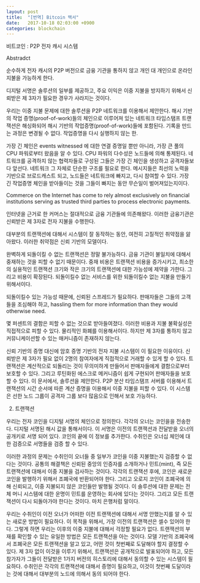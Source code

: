 ```yaml
---
layout: post
title:  "[번역] Bitcoin 백서"
date:   2017-10-18 02:03:00 +0900
categories: blockchain
---
```


비트코인 : P2P 전자 캐시 시스템

Abstradct

순수하게 전자 캐시의 P2P 버전으로 금융 기관을 통하지 않고 개인 대 개인으로 온라인 지불을 가능하게 한다.

디지털 서명은 솔루션의 일부를 제공하고, 주요 이익은 이중 지불을 방지하기 위해서 신뢰받은 제 3자가 필요한 경우가 사라지는 것이다.

우리는 이중 지불 문제에 대한 솔루션을 P2P 네트워크를 이용해서 제안한다.  해시 기반의 작업 증명(proof-of-work)들의 체인으로 이루어져 있는 네트워크 타임스탬프 트랜잭션은 해싱화되어 해시 기반의 작업증명(proof-of-work)들에 포함된다. 기록을 만드는 과정은 변경될 수 없다. 작업증명을 다시 실행하지 않는 한.

가장 긴 체인은 events witnessed 에 대한 연결 증명일 뿐만 아니라, 가장 큰 풀의 CPU 파워로부터 왔음을 알 수 있다.  CPU 파워의 다수성은 노드들에 의해 통제된다.  네트워크를 공격하지 않는 협력자들로 구성된
그들은 가장 긴 체인을 생성하고 공격자들보다 앞선다. 네트워크 그 자체로 단순한 구조를 필요로 한다.  메시지들은 최선의 노력을 기반으로 브로드캐스트 되고, 노드들은 네트워크에 빠지고, 다시 참여할 수 있다. 가장 긴 작업증명 체인을 받아들이는 것을 그들이 빠지는 동안 무슨일이 벌어져있는지이다.

Commerce on the Internet has come to rely almost exclusively on financial institutions serving as trusted third parties to process electronic payments.

인터넷을 근거로 한 커머스는 절대적으로 금융 기관들에 의존해왔다.
이러한 금융기관은 신뢰받은 제 3자로 전자 지불을 수행한다.

대부분의 트랜잭션에 대해서 시스템이 잘 동작하는 동안, 여전히 고질적인 취약점을 앓아왔다.  이러한 취약점은 신뢰 기반의 모델이다.

완벽하게 되돌이킬 수 없는 트랜잭션은 정말 불가능하다. 금융 기관이 불일치에 대해서 중재하는 것을 피할 수 없기 때문이다.  중재 비용은 트랜잭션 비용을 증가시키고, 최소한의 실용적인 트랜잭션 크기와 작은 크기의 트랜잭션에 대한 가능성에 제약을 가한다.  그리고 비용이 확장된다.  되돌이킬수 없는 서비스를 위한 되돌이킬수 없는 지불을 만들기 위해서이다.

되돌이킬수 있는 가능성 때문에, 신뢰된 스프레드가 필요하다.  판매자들은 그들의 고객들을 조심해야 하고, hassling them for more information than they would otherwise need.

몇 퍼센트의 결함은 피할 수 없는 것으로 받아들여졌다.  이러한 비용과 지불 불확실성은 직접적으로 피할 수 있다.  물리적인 화폐를 이용해서이다.
하지만 제 3자를 통하지 않고 커뮤니케이션할 수 있는 매커니즘이 존재하지 않는다.

신뢰 기반의 증명 대신에 암호 증명 기반의 전자 지불 시스템이 이 필요한 이유이다.  신뢰받은 제 3자가 필요 없이 2명의 참여자에게 직접적으로 거래할 수 있게 할 수 있다. 트랜잭션은 계산적으로 되돌리는 것이 무의미하게 만들어서 판매자들에게 결함으로부터 보호할 수 있다.  그리고 루틴화된 에스크로 메커니즘이 쉽게 구현되어 판매자들을 보호할 수 있다. 이 문서에서, 솔루션을 제안한다.  P2P 분산 타임스탬프 서버를 이용해서 트랜잭션의 시간 순서에 따른 계산 증명을 이용해서 이중 지불을 피할 수 있다. 이 시스템은 선한 노드 그룹이 공격자 그룹 보다 많음으로 인해서 보호 가능하다.

2. 트랜잭션

우리는 전자 코인을 디지털 서명의 체인으로 정의한다. 각각의 오너는 코인을을 전송한다.  디지털 서명된 해시 값을 통해서이다.  이 서명은 이전의 트랜잭션과 전달받을 오너의 공개키로 서명 되어 있다. 코인의 끝에 이 정보를 추가한다.  수취인은 오너십 체인에 대한 검증으로 서명들을 검증 할 수 있다.

이러한 과정의 문제는 수취인이 오너들 중 일부가 코인을 이중 지불했는지 검증할 수 없다는 것이다.   공통의 해결책은 신뢰된 중앙의 인증자를 소개하거나 민트(mint), 즉 모든 트랜잭션에 대해서 이중 지불을 검사하는 것이다.  각각의 트랜잭션 후에, 코인은 새로운 코인을 발행하기 위해서 조폐국에 반환되어야 한다. 그리고 오로지 코인이 조폐국에 의해 신뢰되고, 이중 지불되지 않은 코인들만 발행될 것이다.  이 솔루션에 대한 문제는 전체 머니 시스템에 대한 운명이 민트를 운영하는 회사에 있다는 것이다. 그리고 모든 트랜잭션이 다시 되돌아가야 한다는 것이다. 마치 은행처럼 말이다.

  우리는 수취인이 이전 오너가 어떠한 이전 트랜잭션에 대해서 서명 안했는지를 알 수 있는 새로운 방법이 필요하다.  이 목적을 위해서, 가장 이전의 트랜잭션은 셀수 있어야 한다. 그렇게 하면 우리는 이후의 이중 지불에 대해서 걱정할 필요가 없다.  트랜잭션의 부재를 확인할 수 있는 유일한 방법은 모든 트랜잭션을 아는 것이다.  모델 기반의 조폐국에서 조폐국은 모든 트랜잭션을 알고 있고, 어떤 것이 첫번째로 도달해야 할지 결정할 수 있다.  제 3자 없이 이것을 이루기 위해서, 트랜잭션은 공개적으로 발표되어야 하고, 모든 참가자가 그들이 전달받은 1가지 버전의 히스토리에 대해서 동의할 수 있는 시스템이 필요하다.  수취인은 각각의 트랜잭션에 대해서 증명이 필요하고, 이것이 첫번째 도달이라는 것에 대해서 대부분의 노드에 의해서 동의 되어야 한다.
